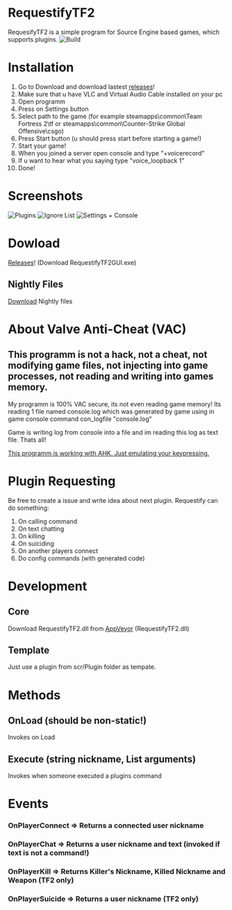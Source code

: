 # RequestifyTF2
RequesifyTF2 is a simple program for Source Engine based games, which supports plugins.
![Build](https://ci.appveyor.com/api/projects/status/github/weespin/Requestifytf2)
# Installation
1. Go to Download and download lastest [releases](https://github.com/weespin/RequestifyTF2/releases)!
2. Make sure that u have VLC and Virtual Audio Cable installed on your pc
3. Open programm
4. Press on Settings button
5. Select path to the game (for example steamapps\common\Team Fortress 2\tf or steamapps\common\Counter-Strike Global Offensive\csgo)
6. Press Start button (u should press start before starting a game!)
7. Start your game!
8. When you joined a server open console and type "+voicerecord"
9. If u want to hear what you saying type "voice_loopback 1"
10. Done!
# Screenshots
![Plugins](http://i.imgur.com/ccoM7Dy.png)
![Ignore List](http://i.imgur.com/T2cVaVE.png)
![Settings + Console](http://i.imgur.com/zv2sd03.png)
# Dowload
[Releases](https://github.com/weespin/RequestifyTF2/releases)!
(Download RequestifyTF2GUI.exe)
## Nightly Files
[Download](https://ci.appveyor.com/project/weespin26279/requestifytf2/build/artifacts) Nightly files
# About Valve Anti-Cheat (VAC)
## This programm is not a hack, not a cheat, not modifying game files, not injecting into game processes, not reading and writing into games memory.
My programm is 100% VAC secure, its not even reading game memory!
Its reading 1 file named console.log which was generated by game using in game console command con_logfile "console.log"

Game is writing log from console into a file and im reading this log as text file. Thats all!

[This programm is working with AHK. Just emulating your keypressing.](https://gaming.stackexchange.com/a/301540)
# Plugin Requesting
Be free to create a issue and write idea about next plugin.
Requestify can do something:
 1. On calling command
 2. On text chatting
 3. On killing
 4. On suiciding
 5. On another players connect
 6. Do config commands (with generated code)
# Development
## Core
Download RequestifyTF2.dll from [AppVeyor](https://ci.appveyor.com/project/weespin26279/requestifytf2/build/artifacts) (RequestifyTF2.dll)
## Template
Just use a plugin from scr/Plugin folder as tempate.
# Methods
## OnLoad (should be non-static!)
Invokes on Load
## Execute (string nickname, List<string> arguments)
Invokes when someone executed a plugins command
# Events
### OnPlayerConnect => Returns a connected user nickname
### OnPlayerChat => Returns a user nickname and text (invoked if text is not a command!)
### OnPlayerKill => Returns Killer's Nickname, Killed Nickname and Weapon (TF2 only)
### OnPlayerSuicide => Returns a user nickname (TF2 only)
